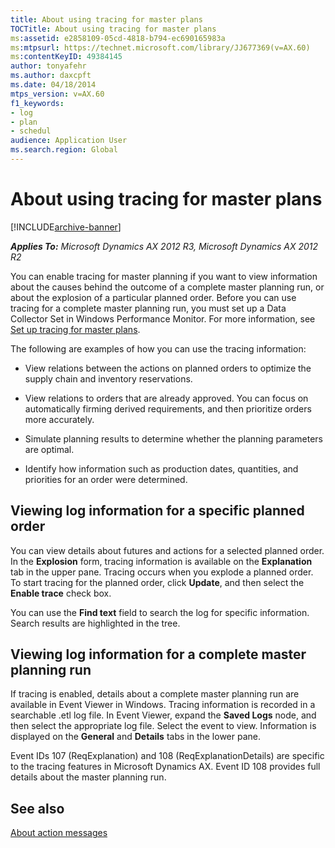 ```yaml
---
title: About using tracing for master plans
TOCTitle: About using tracing for master plans
ms:assetid: e2858109-05cd-4818-b794-ec690165983a
ms:mtpsurl: https://technet.microsoft.com/library/JJ677369(v=AX.60)
ms:contentKeyID: 49384145
author: tonyafehr
ms.author: daxcpft
ms.date: 04/18/2014
mtps_version: v=AX.60
f1_keywords:
- log
- plan
- schedul
audience: Application User
ms.search.region: Global
---
```


# About using tracing for master plans 


[!INCLUDE[archive-banner](includes/archive-banner.md)]


_**Applies To:** Microsoft Dynamics AX 2012 R3, Microsoft Dynamics AX 2012 R2_

You can enable tracing for master planning if you want to view information about the causes behind the outcome of a complete master planning run, or about the explosion of a particular planned order. Before you can use tracing for a complete master planning run, you must set up a Data Collector Set in Windows Performance Monitor. For more information, see [Set up tracing for master plans](set-up-tracing-for-master-plans.md).

The following are examples of how you can use the tracing information:

  - View relations between the actions on planned orders to optimize the supply chain and inventory reservations.

  - View relations to orders that are already approved. You can focus on automatically firming derived requirements, and then prioritize orders more accurately.

  - Simulate planning results to determine whether the planning parameters are optimal.

  - Identify how information such as production dates, quantities, and priorities for an order were determined.

## Viewing log information for a specific planned order

You can view details about futures and actions for a selected planned order. In the **Explosion** form, tracing information is available on the **Explanation** tab in the upper pane. Tracing occurs when you explode a planned order. To start tracing for the planned order, click **Update**, and then select the **Enable trace** check box.

You can use the **Find text** field to search the log for specific information. Search results are highlighted in the tree.

## Viewing log information for a complete master planning run

If tracing is enabled, details about a complete master planning run are available in Event Viewer in Windows. Tracing information is recorded in a searchable .etl log file. In Event Viewer, expand the **Saved Logs** node, and then select the appropriate log file. Select the event to view. Information is displayed on the **General** and **Details** tabs in the lower pane.

Event IDs 107 (ReqExplanation) and 108 (ReqExplanationDetails) are specific to the tracing features in Microsoft Dynamics AX. Event ID 108 provides full details about the master planning run.

## See also

[About action messages](about-action-messages.md)

  



